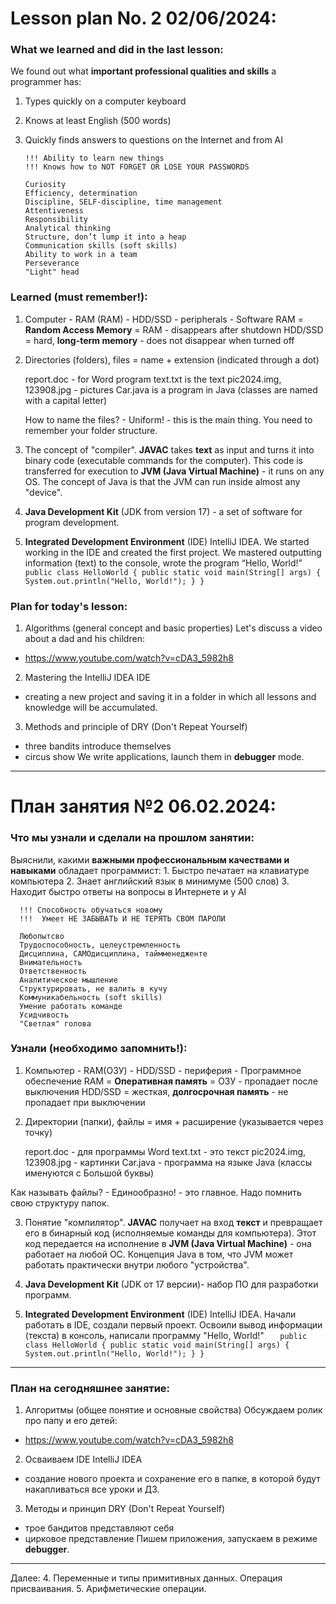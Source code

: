 # Lesson plan No. 2 02/06/2024:

### What we learned and did in the last lesson:

We found out what **important professional qualities and skills** a programmer has:
1. Types quickly on a computer keyboard
2. Knows at least English (500 words)
3. Quickly finds answers to questions on the Internet and from AI

       !!! Ability to learn new things
       !!! Knows how to NOT FORGET OR LOSE YOUR PASSWORDS

       Curiosity
       Efficiency, determination
       Discipline, SELF-discipline, time management
       Attentiveness
       Responsibility
       Analytical thinking
       Structure, don’t lump it into a heap
       Communication skills (soft skills)
       Ability to work in a team
       Perseverance
       "Light" head

### Learned (must remember!):
1. Computer - RAM (RAM) - HDD/SSD - peripherals - Software
   RAM = **Random Access Memory** = RAM - disappears after shutdown
   HDD/SSD = hard, **long-term memory** - does not disappear when turned off

2. Directories (folders), files = name + extension (indicated through a dot)

   report.doc - for Word program
   text.txt is the text
   pic2024.img, 123908.jpg - pictures
   Car.java is a program in Java (classes are named with a capital letter)

   How to name the files? - Uniform! - this is the main thing.
   You need to remember your folder structure.

3. The concept of "compiler".
   **JAVAC** takes **text** as input and turns it into binary code (executable commands for the computer).
   This code is transferred for execution to **JVM (Java Virtual Machine)** - it runs on any OS.
   The concept of Java is that the JVM can run inside almost any "device".

4. **Java Development Kit** (JDK from version 17) - a set of software for program development.

5. **Integrated Development Environment** (IDE) IntelliJ IDEA.
   We started working in the IDE and created the first project.
   We mastered outputting information (text) to the console, wrote the program “Hello, World!”
   ` public class HelloWorld {
   public static void main(String[] args) {
   System.out.println("Hello, World!");
     }
   }`

### Plan for today's lesson:
1. Algorithms (general concept and basic properties)
   Let's discuss a video about a dad and his children:
- https://www.youtube.com/watch?v=cDA3_5982h8

2. Mastering the IntelliJ IDEA IDE
- creating a new project and saving it in a folder in which all lessons and knowledge will be accumulated.

3. Methods and principle of DRY (Don't Repeat Yourself)
- three bandits introduce themselves
- circus show
  We write applications, launch them in **debugger** mode.

--------------------------------------------------

# План занятия №2 06.02.2024:

### Что мы узнали и сделали на прошлом занятии:

Выяснили, какими **важными профессиональным качествами и навыками** обладает программист:
      1. Быстро печатает на клавиатуре компьютера
      2. Знает английский язык в минимуме (500 слов)
      3. Находит быстро ответы на вопросы в Интернете и у AI
      
      !!! Способность обучаться новому
      !!!  Умеет НЕ ЗАБЫВАТЬ И НЕ ТЕРЯТЬ СВОМ ПАРОЛИ

      Любопытсво
      Трудоспособность, целеустремленность
      Дисциплина, САМОдисциплина, таймменедженте
      Внимательность
      Ответственность
      Аналитическое мышление
      Структурировать, не валить в кучу
      Коммуникабельность (soft skills)
      Умение работать команде
      Усидчивость
      "Светлая" голова

### Узнали (необходимо запомнить!):
1. Компьютер - RAM(ОЗУ) - HDD/SSD - периферия - Программное обеспечение
RAM = **Оперативная память** = ОЗУ  - пропадает после выключения
HDD/SSD = жесткая, **долгосрочная память** - не пропадает при выключении

2. Директории (папки), файлы = имя + расширение (указывается через точку)

   report.doc - для программы Word
   text.txt - это текст
    pic2024.img, 123908.jpg - картинки
    Car.java - программа на языке Java (классы именуются с Большой буквы)

  Как называть файлы? - Единообразно! - это главное. 
  Надо помнить свою структуру папок.

3. Понятие "компилятор".
**JAVAC** получает на вход **текст** и превращает его в бинарный код (исполняемые команды для компьютера).
Этот код передается на исполнение в **JVM (Java Virtual Machine)** - она работает на любой ОС.
Концепция Java в том, что JVM может работать практически внутри любого "устройства".

4. **Java Development Kit** (JDK от 17 версии)- набор ПО для разработки программ.

5. **Integrated Development Environment** (IDE) IntelliJ IDEA.
Начали работать в IDE, создали первый проект.
Освоили вывод информации (текста) в консоль, написали программу "Hello, World!"
    `   public class HelloWorld {
       public static void main(String[] args) {
       System.out.println("Hello, World!");
         }
       }`

----------------------------------------------------------------------------

### План на сегодняшнее занятие:
1. Алгоритмы (общее понятие и основные свойства)
   Обсуждаем ролик про папу и его детей:
- https://www.youtube.com/watch?v=cDA3_5982h8

2. Осваиваем IDE IntelliJ IDEA
- создание нового проекта и сохранение его в папке, в которой будут накапливаться все уроки и ДЗ.

3. Методы и принцип DRY (Don't Repeat Yourself)
- трое бандитов представляют себя
- цирковое представление
Пишем приложения, запускаем в режиме **debugger**.

--------------------
Далее:
4. Переменные и типы примитивных данных. Операция присваивания.
5. Арифметические операции.